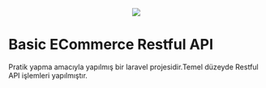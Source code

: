 <p align="center"><img src="https://laravel.com/assets/img/components/logo-laravel.svg"></p>
<h1>Basic ECommerce Restful API</h1>
<p>Pratik yapma amacıyla yapılmış bir laravel projesidir.Temel düzeyde Restful API işlemleri yapılmıştır.</p>
